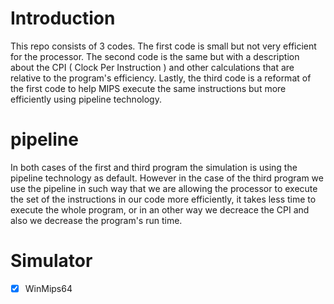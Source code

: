 # Introduction 
This repo consists of 3 codes. The first code is small but not very efficient for the processor. The second code is the same but with a description about the CPI ( Clock Per Instruction ) and other calculations that are relative to the program's efficiency. Lastly, the third code is a reformat of the first code to help MIPS execute the same instructions but more efficiently using pipeline technology. 

# pipeline
In both cases of the first and third program the simulation is using the pipeline technology as default. However in the case of the third program we use the pipeline in such way that we are allowing the processor to execute the set of the instructions in our code more efficiently, it takes less time to execute the whole program, or in an other way we decreace the CPI and also we decrease the program's run time.

# Simulator
- [x] WinMips64
